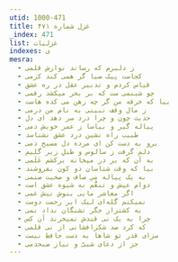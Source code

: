 ```yaml
---
utid: 1000-471
title: غزل شماره ۴۷۱
_index: 471
list: غزلیات
indexes: ی
mesra:
  - ز دلبرم که رساند نوازش قلمی
  - کجاست پیک صبا گر همی کند کرمی
  - قیاس کردم و تدبیر عقل در ره عشق
  - چو شبنمی ست که بر بحر میکشد رقمی
  - بیا که خرقه من گر چه رهن می کده هاست
  - ز مال وقف نبینی به نام من درمی
  - حدیث چون و چرا درد سر دهد ای دل
  - پیاله گیر و بیاسا ز عمر خویش دمی
  - طبیب راه نشین درد عشق نشناسد
  - برو به دست کن ای مرده دل مسیح دمی
  - دلم گرفت ز سالوس و طبلِ زیر گلیم
  - به آن که بر در میخانه برکشم عَلَمی
  - بیا که وقت شناسان دو کون بفروشند
  - به یک پیاله مِیِ صاف و صحبت صنمی
  - دوام عیش و تنعُّم نه شیوه عشق است
  - اگر معاشر مایی بنوش نیش غمی
  - نمیکنم گله‌ای لیک ابر رحمت دوست
  - به کشتزار جگر تشنگان نداد نمی
  - چرا به یک نی قندش نمیخرند آن کس
  - که کرد صد شکرافشانی از نی قلمی
  - سزای قدر تو شاها به دست حافظ نیست
  - جز از دعای شبیّ و نیاز صبحدمی
---
```


